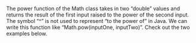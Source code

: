 The power function of the Math class takes in two “double” values and returns the result of the first input raised to the power of the second input. The symbol “^” is not used to represent “to the power of” in Java. We can write this function like “Math.pow(inputOne, inputTwo)”. Check out the two examples below.

